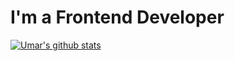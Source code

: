 # I'm a Frontend Developer


[![Umar's github stats ](https://github-readme-stats.vercel.app/api?username=record001&show_icons=true&theme=dark)](https://github.com/record001/)
